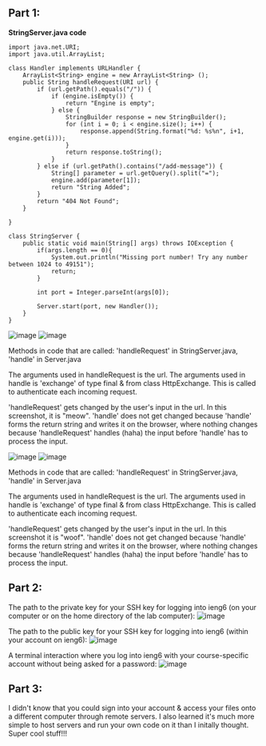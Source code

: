 ## Part 1:
__StringServer.java code__
```import java.io.IOException;
import java.net.URI;
import java.util.ArrayList;

class Handler implements URLHandler {
    ArrayList<String> engine = new ArrayList<String> ();
    public String handleRequest(URI url) {
        if (url.getPath().equals("/")) {
            if (engine.isEmpty()) {
                return "Engine is empty";
            } else {
                StringBuilder response = new StringBuilder();
                for (int i = 0; i < engine.size(); i++) {
                    response.append(String.format("%d: %s%n", i+1, engine.get(i)));
                }
                return response.toString();
            }
        } else if (url.getPath().contains("/add-message")) {
            String[] parameter = url.getQuery().split("=");
            engine.add(parameter[1]);
            return "String Added";
        }
        return "404 Not Found";
    }

}

class StringServer {
    public static void main(String[] args) throws IOException {
        if(args.length == 0){
            System.out.println("Missing port number! Try any number between 1024 to 49151");
            return;
        }

        int port = Integer.parseInt(args[0]);

        Server.start(port, new Handler());
    }
}
```

![image](https://github.com/ayynny/cse15l-lab-reports/assets/61796361/74e234aa-6722-4104-a110-a6fded032746)
![image](https://github.com/ayynny/cse15l-lab-reports/assets/61796361/baf47127-1340-4ab9-a8ed-928c9b9971fe)

Methods in code that are called: 'handleRequest' in StringServer.java, 'handle' in Server.java

The arguments used in handleRequest is the url. The arguments used in handle is 'exchange' of type final & from class HttpExchange. This is called to authenticate each incoming request.

'handleRequest' gets changed by the user's input in the url. In this screenshot, it is "meow".  'handle' does not get changed because 'handle' forms the return string and writes it on the browser, where nothing changes because 'handleRequest' handles (haha) the input before 'handle' has to process the input.

![image](https://github.com/ayynny/cse15l-lab-reports/assets/61796361/b544433b-3309-4615-ad02-b5a944c90aa5)
![image](https://github.com/ayynny/cse15l-lab-reports/assets/61796361/ec630e09-f470-43ee-8723-c7a250779188)

Methods in code that are called: 'handleRequest' in StringServer.java, 'handle' in Server.java

The arguments used in handleRequest is the url. The arguments used in handle is 'exchange' of type final & from class HttpExchange. This is called to authenticate each incoming request.

'handleRequest' gets changed by the user's input in the url. In this screenshot it is "woof".  'handle' does not get changed because 'handle' forms the return string and writes it on the browser, where nothing changes because 'handleRequest' handles (haha) the input before 'handle' has to process the input.


## Part 2:
The path to the private key for your SSH key for logging into ieng6 (on your computer or on the home directory of the lab computer):
![image](https://github.com/ayynny/cse15l-lab-reports/assets/61796361/a6487adc-8d5b-48cb-881f-270d3db34faa)

The path to the public key for your SSH key for logging into ieng6 (within your account on ieng6):
![image](https://github.com/ayynny/cse15l-lab-reports/assets/61796361/0baddb56-cd46-4fa8-8a68-14afe7f74ab8)

A terminal interaction where you log into ieng6 with your course-specific account without being asked for a password:
![image](https://github.com/ayynny/cse15l-lab-reports/assets/61796361/00c53775-1137-4fde-89a7-85819d095d66)

## Part 3:
I didn't know that you could sign into your account & access your files onto a different computer through remote servers. I also learned it's much more simple to host servers and run your own code on it than I initally thought. Super cool stuff!!!
